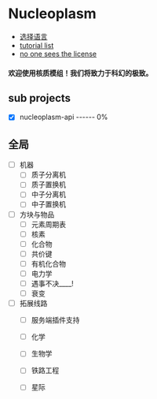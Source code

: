 # Nucleoplasm

- [选择语言](../Language.md)
- [tutorial list]()
- [no one sees the license](../LICENSE)

<h4>欢迎使用核质模组！我们将致力于科幻的极致。</h4>

## sub projects

- [x] nucleoplasm-api ------ 0%

## 全局

- [ ] 机器
    - [ ] 质子分离机
    - [ ] 质子置换机
    - [ ] 中子分离机
    - [ ] 中子置换机
- [ ] 方块与物品
    - [ ] 元素周期表
    - [ ] 核素
    - [ ] 化合物
    - [ ] 共价键
    - [ ] 有机化合物
    - [ ] 电力学
    - [ ] 遇事不决____!
    - [ ] 衰变
- [ ] 拓展线路
    - [ ] 服务端插件支持
    - [ ] 化学
    - [ ] 生物学
    - [ ] 铁路工程
    - [ ] 星际

